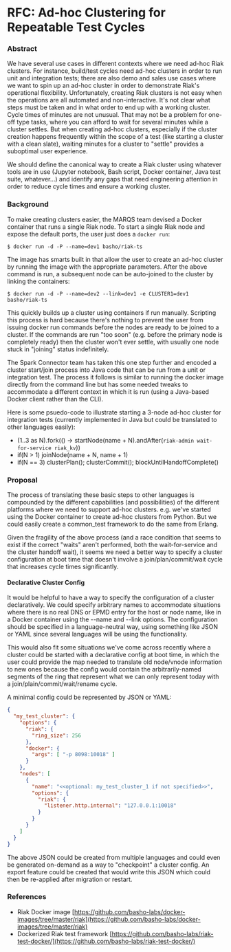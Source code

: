 # RFC: Ad-hoc Clustering for Repeatable Test Cycles

### Abstract

We have several use cases in different contexts where we need ad-hoc Riak clusters. For instance, build/test cycles need ad-hoc clusters in order to run unit and integration tests; there are also demo and sales use cases where we want to spin up an ad-hoc cluster in order to demonstrate Riak's operational flexibility. Unfortunately, creating Riak clusters is not easy when the operations are all automated and non-interactive. It's not clear what steps must be taken and in what order to end up with a working cluster. Cycle times of minutes are not unusual. That may not be a problem for one-off type tasks, where you can afford to wait for several minutes while a cluster settles. But when creating ad-hoc clusters, especially if the cluster creation happens frequently within the scope of a test (like starting a cluster with a clean slate), waiting minutes for a cluster to "settle" provides a suboptimal user experience.

We should define the canonical way to create a Riak cluster using whatever tools are in use (Jupyter notebook, Bash script, Docker container, Java test suite, whatever...) and identify any gaps that need engineering attention in order to reduce cycle times and ensure a working cluster.

### Background

To make creating clusters easier, the MARQS team devised a Docker container that runs a single Riak node. To start a single Riak node and expose the default ports, the user just does a `docker run`:

    $ docker run -d -P --name=dev1 basho/riak-ts

The image has smarts built in that allow the user to create an ad-hoc cluster by running the image with the appropriate parameters. After the above command is run, a subsequent node can be auto-joined to the cluster by linking the containers:

    $ docker run -d -P --name=dev2 --link=dev1 -e CLUSTER1=dev1 basho/riak-ts

This quickly builds up a cluster using containers if run manually. Scripting this process is hard because there's nothing to prevent the user from issuing docker run commands before the nodes are ready to be joined to a cluster. If the commands are run "too soon" (e.g. before the primary node is completely ready) then the cluster won't ever settle, with usually one node stuck in "joining" status indefinitely.

The Spark Connector team has taken this one step further and encoded a cluster start/join process into Java code that can be run from a unit or integration test. The process it follows is similar to running the docker image directly from the command line but has some needed tweaks to accommodate a different context in which it is run (using a Java-based Docker client rather than the CLI).

Here is some psuedo-code to illustrate starting a 3-node ad-hoc cluster for integration tests (currently implemented in Java but could be translated to other languages easily):

- (1..3 as N).fork(() -> startNode(name + N).andAfter(`riak-admin wait-for-service riak_kv`))
- if(N > 1) joinNode(name + N, name + 1)
- if(N == 3) clusterPlan(); clusterCommit(); blockUntilHandoffComplete()

### Proposal

The process of translating these basic steps to other languages is compounded by the different capabilities (and possibilities) of the different platforms where we need to support ad-hoc clusters. e.g. we've started using the Docker container to create ad-hoc clusters from Python. But we could easily create a common_test framework to do the same from Erlang.

Given the fragility of the above process (and a race condition that seems to exist if the correct "waits" aren't performed, both the wait-for-service and the cluster handoff wait), it seems we need a better way to specify a cluster configuration at boot time that doesn't involve a join/plan/commit/wait cycle that increases cycle times significantly.

#### Declarative Cluster Config

It would be helpful to have a way to specify the configuration of a cluster declaratively. We could specify arbitrary names to accommodate situations where there is no real DNS or EPMD entry for the host or node name, like in a Docker container using the --name and --link options. The configuration should be specified in a language-neutral way, using something like JSON or YAML since several languages will be using the functionality.

This would also fit some situations we've come across recently where a cluster could be started with a declarative config at boot time, in which the user could provide the map needed to translate old node/vnode information to new ones because the config would contain the arbitrarily-named segments of the ring that represent what we can only represent today with a join/plain/commit/wait/rename cycle.

A minimal config could be represented by JSON or YAML:

```json
{
  "my_test_cluster": {
    "options": {
      "riak": {
        "ring_size": 256
      },
      "docker": {
        "args": [ "-p 8098:10018" ]
      }
    },
    "nodes": [
      {
        "name": "<<optional: my_test_cluster_1 if not specified>>",
        "options": {
          "riak": {
            "listener.http.internal": "127.0.0.1:10018"
          }
        }
      }
    ]
  }
}
```

The above JSON could be created from multiple languages and could even be generated on-demand as a way to "checkpoint" a cluster config. An export feature could be created that would write this JSON which could then be re-applied after migration or restart.

### References

- Riak Docker image [https://github.com/basho-labs/docker-images/tree/master/riak](https://github.com/basho-labs/docker-images/tree/master/riak)
- Dockerized Riak test framework [https://github.com/basho-labs/riak-test-docker/](https://github.com/basho-labs/riak-test-docker/)
